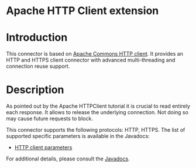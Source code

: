 Apache HTTP Client extension
============================

Introduction
============

This connector is based on [Apache Commons HTTP
client](http://web.archive.org/web/20111014103151/http://hc.apache.org/httpcomponents-client/).
It provides an HTTP and HTTPS client connector with advanced
multi-threading and connection reuse support.

Description
===========

As pointed out by the Apache HTTPClient tutorial it is crucial to read
entirely each response. It allows to release the underlying connection.
Not doing so may cause future requests to block.

This connector supports the following protocols: HTTP, HTTPS. The list
of supported specific parameters is available in the Javadocs:

-   [HTTP client
    parameters](http://web.archive.org/web/20111014103151/http://www.restlet.org/documentation/2.1/jse/ext/org/restlet/ext/httpclient/HttpClientHelper.html)

For additional details, please consult the
[Javadocs](http://web.archive.org/web/20111014103151/http://www.restlet.org/documentation/2.1/jse/ext/org/restlet/ext/httpclient/package-summary.html).

